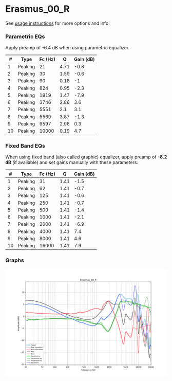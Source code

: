 # Erasmus_00_R
See [usage instructions](https://github.com/jaakkopasanen/AutoEq#usage) for more options and info.

### Parametric EQs
Apply preamp of -6.4 dB when using parametric equalizer.

|   # | Type    |   Fc (Hz) |    Q |   Gain (dB) |
|-----|---------|-----------|------|-------------|
|   1 | Peaking |        21 | 4.71 |        -0.8 |
|   2 | Peaking |        30 | 1.59 |        -0.6 |
|   3 | Peaking |        90 | 0.18 |        -1   |
|   4 | Peaking |       824 | 0.95 |        -2.3 |
|   5 | Peaking |      1919 | 1.47 |        -7.9 |
|   6 | Peaking |      3746 | 2.86 |         3.6 |
|   7 | Peaking |      5551 | 2.1  |         3.1 |
|   8 | Peaking |      5569 | 3.87 |        -1.3 |
|   9 | Peaking |      9597 | 2.96 |         0.3 |
|  10 | Peaking |     10000 | 0.19 |         4.7 |

### Fixed Band EQs
When using fixed band (also called graphic) equalizer, apply preamp of **-8.2 dB** (if available) and set gains manually with these parameters.

|   # | Type    |   Fc (Hz) |    Q |   Gain (dB) |
|-----|---------|-----------|------|-------------|
|   1 | Peaking |        31 | 1.41 |        -1.5 |
|   2 | Peaking |        62 | 1.41 |        -0.7 |
|   3 | Peaking |       125 | 1.41 |        -0.6 |
|   4 | Peaking |       250 | 1.41 |        -0.7 |
|   5 | Peaking |       500 | 1.41 |        -1.4 |
|   6 | Peaking |      1000 | 1.41 |        -2.1 |
|   7 | Peaking |      2000 | 1.41 |        -6.9 |
|   8 | Peaking |      4000 | 1.41 |         7.4 |
|   9 | Peaking |      8000 | 1.41 |         4.6 |
|  10 | Peaking |     16000 | 1.41 |         7.9 |

### Graphs
![](./Erasmus_00_R.png)
